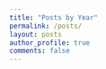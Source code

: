 ```yaml
---
title: "Posts by Year"
permalink: /posts/
layout: posts
author_profile: true
comments: false
---
```

